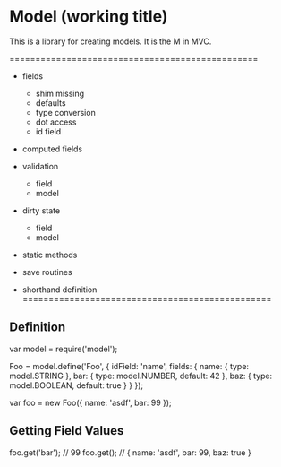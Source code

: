# Model (working title)

This is a library for creating models.  It is the M in MVC.

================================================

* fields
  * shim missing
  * defaults
  * type conversion
  * dot access
  * id field

* computed fields

* validation
  * field
  * model

* dirty state
  * field
  * model

* static methods

* save routines

* shorthand definition
================================================

## Definition

var model = require('model');

Foo = model.define('Foo', {
  idField: 'name',
  fields: {
    name: {
      type: model.STRING
    },
    bar: {
      type: model.NUMBER,
      default: 42
    },
    baz: {
      type: model.BOOLEAN,
      default: true
    }
  }
});

var foo = new Foo({
  name: 'asdf',
  bar: 99
});

## Getting Field Values

foo.get('bar'); // 99
foo.get(); // { name: 'asdf', bar: 99, baz: true }